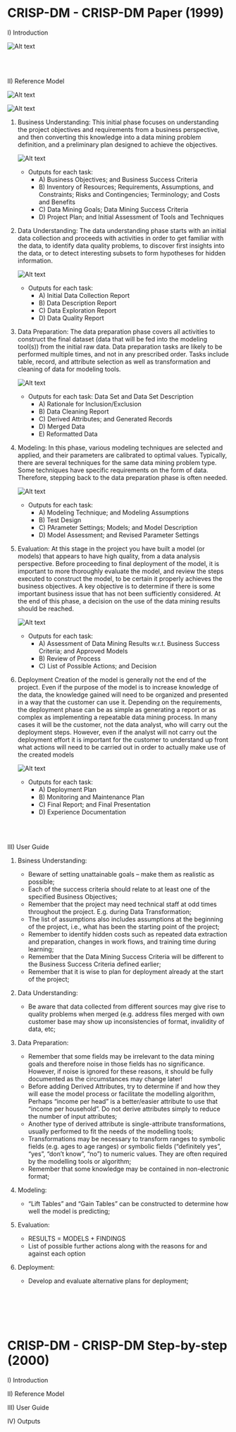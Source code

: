 # CRISP-DM - CRISP-DM Paper (1999)

I) Introduction

![Alt text](img/crisp1.png)


<br><br>


II) Reference Model

![Alt text](img/crisp2.png)

![Alt text](img/crisp3.png)

1) Business Understanding: This initial phase focuses on understanding the project objectives and requirements
from a business perspective, and then converting this knowledge into a data mining
problem definition, and a preliminary plan designed to achieve the objectives.

    ![Alt text](img/crisp4.png)

    - Outputs for each task:
        - A) Business Objectives; and Business Success Criteria
        - B) Inventory of Resources; Requirements, Assumptions, and Constraints; Risks and Contingencies; Terminology; and Costs and Benefits
        - C) Data Mining Goals; Data Mining Success Criteria
        - D) Project Plan; and Initial Assessment of Tools and Techniques

2) Data Understanding: The data understanding phase starts with an initial data collection and proceeds with
activities in order to get familiar with the data, to identify data quality problems, to
discover first insights into the data, or to detect interesting subsets to form hypotheses
for hidden information.

    ![Alt text](img/crisp5.png)

    - Outputs for each task:
        - A) Initial Data Collection Report
        - B) Data Description Report
        - C) Data Exploration Report
        - D) Data Quality Report

3) Data Preparation: The data preparation phase covers all activities to construct the final dataset (data that
will be fed into the modeling tool(s)) from the initial raw data. Data preparation tasks
are likely to be performed multiple times, and not in any prescribed order. Tasks
include table, record, and attribute selection as well as transformation and cleaning of
data for modeling tools.

    ![Alt text](img/crisp6.png)

    - Outputs for each task: Data Set  and Data Set Description
        - A) Rationale for Inclusion/Exclusion
        - B) Data Cleaning Report
        - C) Derived Attributes; and Generated Records
        - D) Merged Data
        - E) Reformatted Data

4) Modeling: In this phase, various modeling techniques are selected and applied, and their
parameters are calibrated to optimal values. Typically, there are several techniques for
the same data mining problem type. Some techniques have specific requirements on
the form of data. Therefore, stepping back to the data preparation phase is often
needed.

    ![Alt text](img/crisp7.png)

    - Outputs for each task:
        - A) Modeling Technique; and Modeling Assumptions
        - B) Test Design
        - C) PArameter Settings; Models; and Model Description
        - D) Model Assessment; and Revised Parameter Settings

5) Evaluation: At this stage in the project you have built a model (or models) that appears to have
high quality, from a data analysis perspective. Before proceeding to final deployment
of the model, it is important to more thoroughly evaluate the model, and review the
steps executed to construct the model, to be certain it properly achieves the business
objectives. A key objective is to determine if there is some important business issue
that has not been sufficiently considered. At the end of this phase, a decision on the
use of the data mining results should be reached.

    ![Alt text](img/crisp8.png)

    - Outputs for each task:
        - A) Assessment of Data Mining Results w.r.t. Business Success Criteria; and Approved Models
        - B) Review of Process
        - C) List of Possible Actions; and Decision

6) Deployment Creation of the model is generally not the end of the project. Even if the purpose of
the model is to increase knowledge of the data, the knowledge gained will need to be
organized and presented in a way that the customer can use it. Depending on the
requirements, the deployment phase can be as simple as generating a report or as
complex as implementing a repeatable data mining process. In many cases it will be
the customer, not the data analyst, who will carry out the deployment steps. However,
even if the analyst will not carry out the deployment effort it is important for the
customer to understand up front what actions will need to be carried out in order to
actually make use of the created models

    ![Alt text](img/crisp9.png)

    - Outputs for each task:
        - A) Deployment Plan
        - B) Monitoring and Maintenance Plan
        - C) Final Report; and Final Presentation
        - D) Experience Documentation


<br><br>


III) User Guide

1) Bsiness Understanding:
    - Beware of setting unattainable goals – make them as realistic as possible;
    - Each of the success criteria should relate to at least one of the specified Business Objectives;
    - Remember that the project may need technical staff at odd times throughout the project. E.g. during Data Transformation;
    - The list of assumptions also includes assumptions at the beginning of the project, i.e., what has been the starting point of the project;
    - Remember to identify hidden costs such as repeated data extraction and preparation, changes in work flows, and training time during learning;
    - Remember that the Data Mining Success Criteria will be different to the Business Success Criteria defined earlier;
    - Remember that it is wise to plan for deployment already at the start of the project;

2) Data Understanding:
    - Be aware that data collected from different sources may give rise to quality problems when merged (e.g. address files merged with own customer base may show up inconsistencies of format, invalidity of data, etc;

3) Data Preparation:
    - Remember that some fields may be irrelevant to the data mining goals and therefore noise in those fields has no significance. However, if noise is ignored for these reasons, it should be fully documented as the circumstances may change later!
    - Before adding Derived Attributes, try to determine if and how they will ease the model process or facilitate the modelling algorithm, Perhaps “income per head” is a better/easier attribute to use that “income per household”. Do not derive attributes simply to reduce the number of input attributes;
    - Another type of derived attribute is single-attribute transformations, usually performed to fit the needs of the modelling tools;
    - Transformations may be necessary to transform ranges to symbolic fields (e.g. ages to age ranges) or symbolic fields (“definitely yes”, “yes”, “don’t know”, “no”) to numeric values. They are often required by the modelling tools or algorithm;
    - Remember that some knowledge may be contained in non-electronic format;

4) Modeling:
    - “Lift Tables” and “Gain Tables” can be constructed to determine how well the model is predicting;

5) Evaluation:
    - RESULTS = MODELS + FINDINGS
    - List of possible further actions along with the reasons for and against each option

6) Deployment:
    - Develop and evaluate alternative plans for deployment;




<br><br><br><br>





# CRISP-DM - CRISP-DM Step-by-step (2000)

I) Introduction

II) Reference Model

III) User Guide

IV) Outputs
